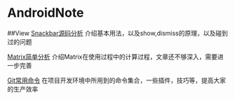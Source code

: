 # AndroidNote


##View
[Snackbar源码分析](view/SnackBar%E6%BA%90%E7%A0%81%E5%88%86%E6%9E%90.md)
介绍基本用法，以及show,dismiss的原理，以及碰到过的问题

[Matrix简单分析](view/Matrix%E8%AF%A6%E8%A7%A3.md) 介绍Matrix在使用过程中的计算过程，文章还不够深入，需要进一步完善


[Git常用命令](git/Git%E5%B8%B8%E7%94%A8%E5%91%BD%E4%BB%A4.md) 在项目开发环境中所用到的命令集合，一些插件，技巧等，提高大家的生产效率